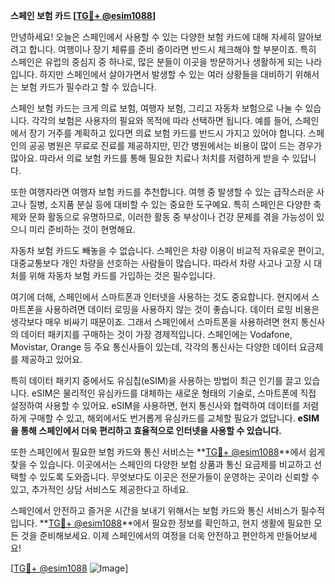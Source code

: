 **스페인 보험 카드 [[TG💪+ @esim1088](https://t.me/s/esim1088)]**

안녕하세요! 오늘은 스페인에서 사용할 수 있는 다양한 보험 카드에 대해 자세히 알아보려고 합니다. 여행이나 장기 체류를 준비 중이라면 반드시 체크해야 할 부분이죠. 특히 스페인은 유럽의 중심지 중 하나로, 많은 분들이 이곳을 방문하거나 생활하게 되는 나라입니다. 하지만 스페인에서 살아가면서 발생할 수 있는 여러 상황들을 대비하기 위해서는 보험 카드가 필수라고 할 수 있습니다.

스페인 보험 카드는 크게 의료 보험, 여행자 보험, 그리고 자동차 보험으로 나눌 수 있습니다. 각각의 보험은 사용자의 필요와 목적에 따라 선택하면 됩니다. 예를 들어, 스페인에서 장기 거주를 계획하고 있다면 의료 보험 카드를 반드시 가지고 있어야 합니다. 스페인의 공공 병원은 무료로 진료를 제공하지만, 민간 병원에서는 비용이 많이 드는 경우가 많아요. 따라서 의료 보험 카드를 통해 필요한 치료나 처치를 저렴하게 받을 수 있답니다.

또한 여행자라면 여행자 보험 카드를 추천합니다. 여행 중 발생할 수 있는 급작스러운 사고나 질병, 소지품 분실 등에 대비할 수 있는 중요한 도구예요. 특히 스페인은 다양한 축제와 문화 활동으로 유명하므로, 이러한 활동 중 부상이나 건강 문제를 겪을 가능성이 있으니 미리 준비하는 것이 현명해요.

자동차 보험 카드도 빼놓을 수 없습니다. 스페인은 차량 이용이 비교적 자유로운 편이고, 대중교통보다 개인 차량을 선호하는 사람들이 많습니다. 따라서 차량 사고나 고장 시 대처를 위해 자동차 보험 카드를 가입하는 것은 필수입니다.

여기에 더해, 스페인에서 스마트폰과 인터넷을 사용하는 것도 중요합니다. 현지에서 스마트폰을 사용하려면 데이터 로밍을 사용하지 않는 것이 좋습니다. 데이터 로밍 비용은 생각보다 매우 비싸기 때문이죠. 그래서 스페인에서 스마트폰을 사용하려면 현지 통신사의 데이터 패키지를 구매하는 것이 가장 경제적입니다. 스페인에는 Vodafone, Movistar, Orange 등 주요 통신사들이 있는데, 각각의 통신사는 다양한 데이터 요금제를 제공하고 있어요.

특히 데이터 패키지 중에서도 유심칩(eSIM)을 사용하는 방법이 최근 인기를 끌고 있습니다. eSIM은 물리적인 유심카드를 대체하는 새로운 형태의 기술로, 스마트폰에 직접 설정하여 사용할 수 있어요. eSIM을 사용하면, 현지 통신사와 협력하여 데이터를 저렴하게 구매할 수 있고, 해외에서도 번거롭게 유심카드를 교체할 필요가 없답니다. **eSIM을 통해 스페인에서 더욱 편리하고 효율적으로 인터넷을 사용할 수 있습니다.**

또한 스페인에서 필요한 보험 카드와 통신 서비스는 **[TG💪+ @esim1088](https://t.me/s/esim1088)**에서 쉽게 찾을 수 있습니다. 이곳에서는 스페인의 다양한 보험 상품과 통신 요금제를 비교하고 선택할 수 있도록 도와줍니다. 무엇보다도 이곳은 전문가들이 운영하는 곳이라 신뢰할 수 있고, 추가적인 상담 서비스도 제공한다고 하네요.

스페인에서 안전하고 즐거운 시간을 보내기 위해서는 보험 카드와 통신 서비스가 필수적입니다. **[TG💪+ @esim1088](https://t.me/s/esim1088)**에서 필요한 정보를 확인하고, 현지 생활에 필요한 모든 것을 준비해보세요. 이제 스페인에서의 여정을 더욱 안전하고 편안하게 만들어보세요!

[[TG💪+ @esim1088](https://t.me/s/esim1088) ![Image](https://i.postimg.cc/Y0z9fWf4/image.png)]